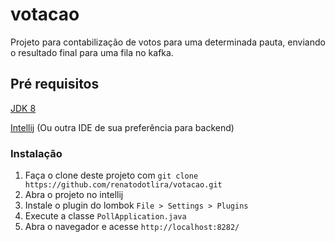 # votacao

Projeto para contabilização de votos para uma determinada pauta, enviando o resultado final para uma fila no kafka.

## Pré requisitos

[JDK 8](https://www.oracle.com/technetwork/java/javase/downloads/jdk8-downloads-2133151.html)

[Intellij](https://www.jetbrains.com/idea/) (Ou outra IDE de sua preferência para backend)

### Instalação

1. Faça o clone deste projeto com `git clone https://github.com/renatodotlira/votacao.git`
2. Abra o projeto no intellij
3. Instale o plugin do lombok `File > Settings > Plugins`
4. Execute a classe `PollApplication.java`
5. Abra o navegador e acesse `http://localhost:8282/`
